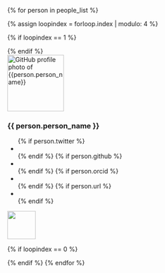 
{% for person in people_list %}

{% assign loopindex = forloop.index | modulo: 4 %}

{% if loopindex == 1 %}
<div class="row">
{% endif %}


<div class="medium-3 columns">
<div class="team-member">
  <img data-src="https://avatars.githubusercontent.com/{{ person.github }}" width=128 height=128 class="img-responsive img-circle lazyload" alt="GitHub profile photo of {{person.person_name}}">
  <h3>{{ person.person_name }}</h3>
  <ul class="list-inline social-buttons">
      {% if person.twitter %}<li> <a href="https://twitter.com/{{ person.twitter }}"> <i class="fab fa-twitter"></i> </a> </li> {% endif %}
      {% if person.github %}<li> <a href="https://github.com/{{ person.github }}"> <i class="fab fa-github"></i> </a> </li> {% endif %}
      {% if person.orcid %}<li> <a href="https://orcid.org/{{ person.orcid }}"> <i class="ai ai-orcid"></i> </a> </li> {% endif %}
      {% if person.url %}<li> <a href="{{ person.url }}"> <i class="fas fa-link"></i> </a> </li> {% endif %}
  </ul>
  <img width="64" src="/files/flags/{{ person.country | downcase }}.svg"/>
</div>
</div>


{% if loopindex == 0 %}
</div>
{% endif %}
{% endfor %}
